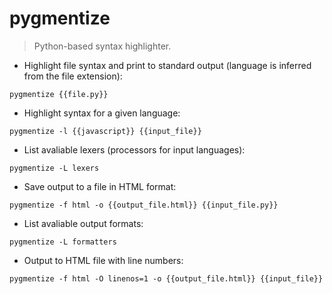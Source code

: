 # pygmentize

> Python-based syntax highlighter.

- Highlight file syntax and print to standard output (language is inferred from the file extension):

`pygmentize {{file.py}}`

- Highlight syntax for a given language:

`pygmentize -l {{javascript}} {{input_file}}`

- List avaliable lexers (processors for input languages):

`pygmentize -L lexers`

- Save output to a file in HTML format:

`pygmentize -f html -o {{output_file.html}} {{input_file.py}}`

- List avaliable output formats:

`pygmentize -L formatters`

- Output to HTML file with line numbers:

`pygmentize -f html -O linenos=1 -o {{output_file.html}} {{input_file}}`
